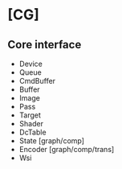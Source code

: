 [CG]
====


Core interface
--------------

- Device
- Queue
- CmdBuffer
- Buffer
- Image
- Pass
- Target
- Shader
- DcTable
- State [graph/comp]
- Encoder [graph/comp/trans]
- Wsi
